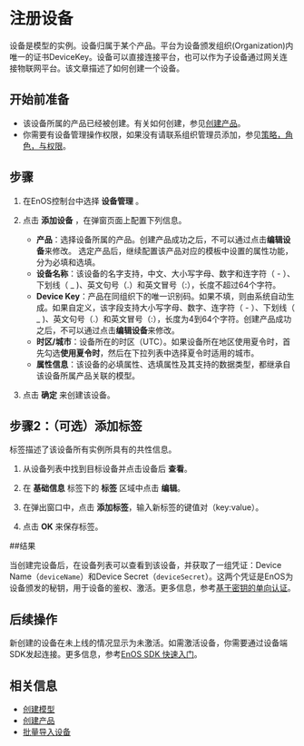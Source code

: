 # 注册设备

设备是模型的实例。设备归属于某个产品。平台为设备颁发组织(Organization)内唯一的证书DeviceKey。设备可以直接连接平台，也可以作为子设备通过网关连接物联网平台。该文章描述了如何创建一个设备。

## 开始前准备

- 该设备所属的产品已经被创建。有关如何创建，参见[创建产品](creating_product)。
- 你需要有设备管理操作权限，如果没有请联系组织管理员添加，参见[策略，角色，与权限](/docs/iam/zh_CN/2.0.8/access_policy)。

## 步骤

1. 在EnOS控制台中选择 **设备管理** 。

2. 点击 **添加设备** ，在弹窗页面上配置下列信息。

   - **产品**：选择设备所属的产品。创建产品成功之后，不可以通过点击**编辑设备**来修改。
     选定产品后，继续配置该产品对应的模板中设置的属性功能，分为必填和选填。
   - **设备名称**：该设备的名字支持，中文、大小写字母、数字和连字符（ - ）、下划线（ _ )、英文句号（.）和英文冒号（:），长度不超过64个字符。
   - **Device Key**：产品在同组织下的唯一识别码。如果不填，则由系统自动生成。如果自定义，该字段支持大小写字母、数字、连字符（ - ）、下划线（ _ )、英文句号（.）和英文冒号（:），长度为4到64个字符。创建产品成功之后，不可以通过点击**编辑设备**来修改。
   - **时区/城市**：设备所在的时区（UTC）。如果设备所在地区使用夏令时，首先勾选**使用夏令时**，然后在下拉列表中选择夏令时适用的城市。
   - **属性信息**：该设备的必填属性、选填属性及其支持的数据类型，都继承自该设备所属产品关联的模型。

3. 点击 **确定** 来创建该设备。

## 步骤2：（可选）添加标签<addtag>

标签描述了该设备所有实例所具有的共性信息。

1. 从设备列表中找到目标设备并点击设备后 **查看**。

2. 在 **基础信息** 标签下的 **标签** 区域中点击 **编辑**。

3. 在弹出窗口中，点击 **添加标签**，输入新标签的键值对（key:value）。

4. 点击 **OK** 来保存标签。

##结果<result>

当创建完设备后，在设备列表可以查看到该设备，并获取了一组凭证：Device Name（`deviceName`）和Device Secret（`deviceSecret`）。这两个凭证是EnOS为设备颁发的秘钥，用于设备的鉴权、激活。更多信息，参考[基于密钥的单向认证](../../../learn/deviceconnection_authentication)。

## 后续操作<followup>

新创建的设备在未上线的情况显示为未激活。如需激活设备，你需要通过设备端SDK发起连接。更多信息，参考[EnOS SDK 快速入门](/docs/app-development/zh_CN/2.0.8/gettingstarted_sdk.html)。

## 相关信息<information>

- [创建模型](../../model/creating_model)
- [创建产品](creating_product)
- [批量导入设备](creating_device_in_batch)
